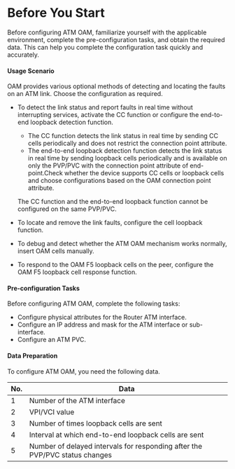 Before You Start
================

Before configuring ATM OAM, familiarize yourself with the
applicable environment, complete the pre-configuration tasks, and
obtain the required data. This can help you complete the configuration
task quickly and accurately.

#### Usage Scenario

OAM provides various optional methods of detecting and locating
the faults on an ATM link. Choose the configuration as required.

* To detect the link status and report faults in real time without
  interrupting services, activate the CC function or configure the end-to-end
  loopback detection function.
  + The CC function detects the link status in real time by sending
    CC cells periodically and does not restrict the connection point attribute.
  + The end-to-end loopback detection function detects the link status
    in real time by sending loopback cells periodically and is available
    on only the PVP/PVC with the connection point attribute of
    end-point.Check whether the device supports CC cells or loopback cells
  and choose configurations based on the OAM connection point attribute.
  
  The CC function and the end-to-end loopback function cannot be
  configured on the same PVP/PVC.
* To locate and remove the link faults, configure the cell loopback
  function.
* To debug and detect whether the ATM OAM mechanism works normally,
  insert OAM cells manually.
* To respond to the OAM F5 loopback cells on the peer, configure
  the OAM F5 loopback cell response function.

#### Pre-configuration Tasks

Before configuring ATM OAM, complete the following
tasks:

* Configure physical attributes for the Router ATM interface.
* Configure an IP address and mask for the ATM interface or sub-interface.
* Configure an ATM PVC.

#### Data Preparation

To configure ATM OAM, you need the following data.

| No. | Data |
| --- | --- |
| 1 | Number of the ATM interface |
| 2 | VPI/VCI value |
| 3 | Number of times loopback cells are sent |
| 4 | Interval at which end-to-end loopback cells are sent |
| 5 | Number of delayed intervals for responding after the PVP/PVC status changes |